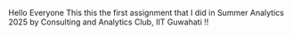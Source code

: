 Hello Everyone This this the first assignment that I did in Summer Analytics 2025 by Consulting and Analytics Club, IIT Guwahati !!
